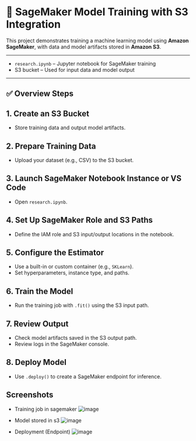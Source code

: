 # 🚀 SageMaker Model Training with S3 Integration

This project demonstrates training a machine learning model using **Amazon SageMaker**, with data and model artifacts stored in **Amazon S3**.

---

- `research.ipynb` – Jupyter notebook for SageMaker training
- S3 bucket – Used for input data and model output

---

## ✅ Overview Steps

## 1. Create an S3 Bucket
- Store training data and output model artifacts.

## 2. Prepare Training Data
- Upload your dataset (e.g., CSV) to the S3 bucket.

## 3. Launch SageMaker Notebook Instance or VS Code
- Open `research.ipynb`.

## 4. Set Up SageMaker Role and S3 Paths
- Define the IAM role and S3 input/output locations in the notebook.

## 5. Configure the Estimator
- Use a built-in or custom container (e.g., `SKLearn`).
- Set hyperparameters, instance type, and paths.

## 6. Train the Model
- Run the training job with `.fit()` using the S3 input path.

## 7. Review Output
- Check model artifacts saved in the S3 output path.
- Review logs in the SageMaker console.

## 8.  Deploy Model
- Use `.deploy()` to create a SageMaker endpoint for inference.


## Screenshots 
- Training job in sagemaker
  ![image](https://github.com/user-attachments/assets/a077f101-3b64-4ed6-9525-22b7f92b2eff)

- Model stored in s3
  ![image](https://github.com/user-attachments/assets/b5fc7faa-1c1b-4ffe-bf01-c889e2b594bd)

- Deployment (Endpoint)
  ![image](https://github.com/user-attachments/assets/d4007956-211e-4c10-b598-69e90651b7ed)





